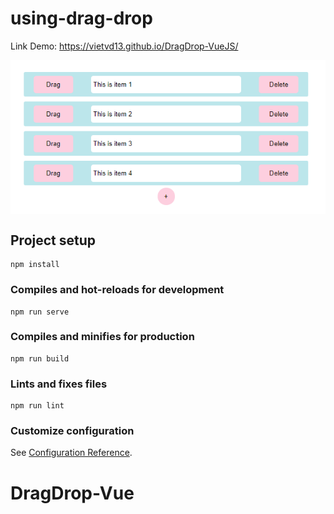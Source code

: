 # using-drag-drop

<p>Link Demo: <a href="https://vietvd13.github.io/DragDrop-VueJS/" target="_blank">https://vietvd13.github.io/DragDrop-VueJS/</a></p>

<div align="center">
    <img src="./src/assets/demo.png" align="center" alt="DragDrop-Vue">
</div>

## Project setup
```
npm install
```

### Compiles and hot-reloads for development
```
npm run serve
```

### Compiles and minifies for production
```
npm run build
```

### Lints and fixes files
```
npm run lint
```

### Customize configuration
See [Configuration Reference](https://cli.vuejs.org/config/).
# DragDrop-Vue
